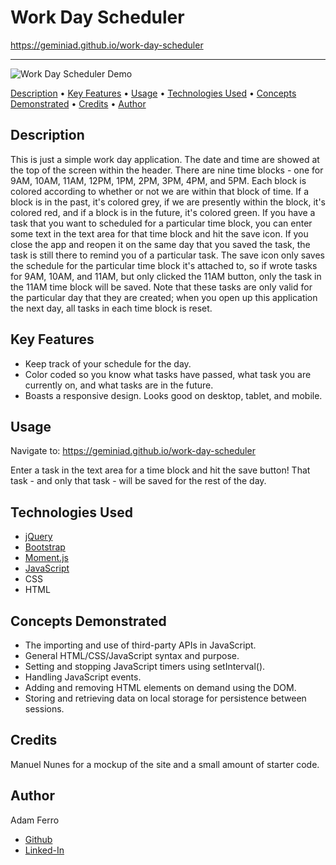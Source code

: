 # Work Day Scheduler

<https://geminiad.github.io/work-day-scheduler>

------------------------------------------------------

![Work Day Scheduler Demo](./assets/images/work-day-scheduler-demo.gif)

<a href="#description">Description</a> •
<a href="#key-features">Key Features</a> •
<a href="#usage">Usage</a> •
<a href="#technologies-used">Technologies Used</a> •
<a href="#concepts-demonstrated">Concepts Demonstrated</a> •
<a href="#credits">Credits</a> •
<a href="#author">Author</a>

## Description

This is just a simple work day application. The date and time are showed at the top of the screen within the header. There are nine time blocks - one for 9AM, 10AM, 11AM, 12PM, 1PM, 2PM, 3PM, 4PM, and 5PM. Each block is colored according to whether or not we are within that block of time. If a block is in the past, it's colored grey, if we are presently within the block, it's colored red, and if a block is in the future, it's colored green. If you have a task that you want to scheduled for a particular time block, you can enter some text in the text area for that time block and hit the save icon. If you close the app and reopen it on the same day that you saved the task, the task is still there to remind you of a particular task. The save icon only saves the schedule for the particular time block it's attached to, so if wrote tasks for 9AM, 10AM, and 11AM, but only clicked the 11AM button, only the task in the 11AM time block will be saved. Note that these tasks are only valid for the particular day that they are created; when you open up this application the next day, all tasks in each time block is reset.

## Key Features

- Keep track of your schedule for the day.
- Color coded so you know what tasks have passed, what task you are currently on, and what tasks are in the future.
- Boasts a responsive design. Looks good on desktop, tablet, and mobile.

## Usage

Navigate to: <https://geminiad.github.io/work-day-scheduler>

Enter a task in the text area for a time block and hit the save button! That task - and only that task - will be saved for the rest of the day.

## Technologies Used

- [jQuery](https://jquery.com/)
- [Bootstrap](https://getbootstrap.com/)
- [Moment.js](https://momentjs.com/)
- [JavaScript](https://www.javascript.com/)
- CSS
- HTML

## Concepts Demonstrated

- The importing and use of third-party APIs in JavaScript.
- General HTML/CSS/JavaScript syntax and purpose.
- Setting and stopping JavaScript timers using setInterval().
- Handling JavaScript events.
- Adding and removing HTML elements on demand using the DOM.
- Storing and retrieving data on local storage for persistence between sessions.

## Credits

Manuel Nunes for a mockup of the site and a small amount of starter code.

## Author

Adam Ferro
- [Github](https://github.com/GeminiAd)
- [Linked-In](https://www.linkedin.com/in/adam-ferro)